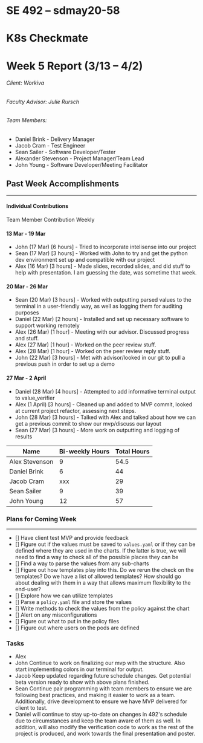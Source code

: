 ﻿SE 492 – sdmay20-58
===
# K8s Checkmate
# Week 5 Report (3/13 – 4/2)
###### Client: Workiva
###### Faculty Advisor: Julie Rursch
###### Team Members:
- Daniel Brink - Delivery Manager
- Jacob Cram - Test Engineer
- Sean Sailer - Software Developer/Tester
- Alexander Stevenson - Project Manager/Team Lead
- John Young - Software Developer/Meeting Facilitator


## Past Week Accomplishments
---
#### Individual Contributions
Team Member Contribution Weekly


#### 13 Mar - 19 Mar
- John (17 Mar) [6 hours] - Tried to incorporate intelisense into our project
- Sean (17 Mar) [3 hours] - Worked with John to try and get the python dev environment set up and compatible with our project
- Alex (16 Mar) [3 hours] - Made slides, recorded slides, and did stuff to help with presentation. I am guessing the date, was sometime that week.



#### 20 Mar - 26 Mar
- Sean (20 Mar) [3 hours] - Worked with outputting parsed values to the terminal in a user-friendly way, as well as logging them for auditing purposes
- Daniel (22 Mar) [2 hours] - Installed and set up necessary software to support working remotely
- Alex (26 Mar) [1 hour] - Meeting with our advisor. Discussed progress and stuff.
- Alex (27 Mar) [1 hour] - Worked on the peer review stuff.
- Alex (28 Mar) [1 hour] - Worked on the peer review reply stuff.
- John (22 Mar) [3 hours] - Met with advisor/looked in our git to pull a previous push in order to set up a demo

#### 27 Mar - 2 April
- Daniel (28 Mar) [4 hours] - Attempted to add informative terminal output to value_verifier
- Alex (1 April) [3 hours] - Cleaned up and added to MVP commit, looked at current project refactor, assessing next steps. 
- John (28 Mar) [3 hours] - Talked with Alex and talked about how we can get a previous commit to show our mvp/discuss our layout
- Sean (27 Mar) [3 hours] - More work on outputting and logging of results

| Name  | Bi-weekly Hours | Total Hours  |
|---|---|---|
| Alex Stevenson  | 9 | 54.5  |
| Daniel Brink  | 6 | 44  |
| Jacob Cram  | xxx |  29 |
| Sean Sailer  | 9 | 39  |
| John Young  | 12 | 57 |


### Plans for Coming Week
---
- [] Have client test MVP and provide feedback
- [] Figure out if the values must be saved to `values.yaml` or if they can be defined where they are used in the charts. If the latter is true, we will need to find a way to check all of the possible places they can be
- [] Find a way to parse the values from any sub-charts
- [] Figure out how templates play into this. Do we rerun the check on the templates? Do we have a list of allowed templates? How should go about dealing with them in a way that allows maximum flexibility to the end-user?
- [] Explore how we can utilize templates
- [] Parse a `policy.yaml` file and store the values
- [] Write methods to check the values from the policy against the chart
- [] Alert on any misconfigurations
- [] Figure out what to put in the policy files
- [] Figure out where users on the pods are defined

### Tasks 

- Alex  
- John Continue to work on finalizing our mvp with the structure. Also start implementing colors in our terminal for output.
- Jacob Keep updated regarding future schedule changes. Get potential beta version ready to show with above plans finished.
- Sean Continue pair programming with team members to ensure we are following best practices, and making it easier to work as a team. Additionally, drive development to ensure we have MVP delivered for client to test.
- Daniel will continue to stay up-to-date on changes in 492's schedule due to circumstances and keep the team aware of them as well.  In addition, will also modify the verification code to work as the rest of the project is produced, and work towards the final presentation and poster.

